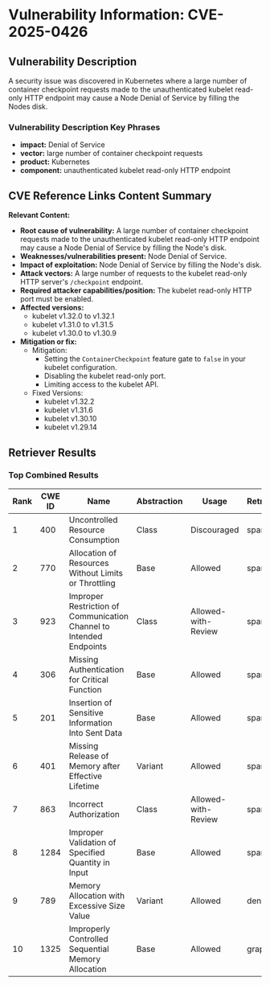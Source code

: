 # Vulnerability Information: CVE-2025-0426

## Vulnerability Description
A security issue was discovered in Kubernetes where a large number of container checkpoint requests made to the unauthenticated kubelet read-only HTTP endpoint may cause a Node Denial of Service by filling the Nodes disk.

### Vulnerability Description Key Phrases
- **impact:** Denial of Service
- **vector:** large number of container checkpoint requests
- **product:** Kubernetes
- **component:** unauthenticated kubelet read-only HTTP endpoint

## CVE Reference Links Content Summary
**Relevant Content:**

*   **Root cause of vulnerability:** A large number of container checkpoint requests made to the unauthenticated kubelet read-only HTTP endpoint may cause a Node Denial of Service by filling the Node's disk.
*   **Weaknesses/vulnerabilities present:** Node Denial of Service.
*   **Impact of exploitation:** Node Denial of Service by filling the Node's disk.
*   **Attack vectors:** A large number of requests to the kubelet read-only HTTP server's `/checkpoint` endpoint.
*   **Required attacker capabilities/position:** The kubelet read-only HTTP port must be enabled.
*   **Affected versions:**
    *   kubelet v1.32.0 to v1.32.1
    *   kubelet v1.31.0 to v1.31.5
    *   kubelet v1.30.0 to v1.30.9
*   **Mitigation or fix:**
    *   Mitigation:
        *   Setting the `ContainerCheckpoint` feature gate to `false` in your kubelet configuration.
        *   Disabling the kubelet read-only port.
        *   Limiting access to the kubelet API.
    *   Fixed Versions:
        *   kubelet v1.32.2
        *   kubelet v1.31.6
        *   kubelet v1.30.10
        *   kubelet v1.29.14

## Retriever Results

### Top Combined Results

| Rank | CWE ID | Name | Abstraction | Usage  | Retrievers | Individual Scores |
|------|--------|------|-------------|-------|------------|-------------------|
| 1 | 400 | Uncontrolled Resource Consumption | Class | Discouraged | sparse | 0.073 |
| 2 | 770 | Allocation of Resources Without Limits or Throttling | Base | Allowed | sparse | 0.072 |
| 3 | 923 | Improper Restriction of Communication Channel to Intended Endpoints | Class | Allowed-with-Review | sparse | 0.066 |
| 4 | 306 | Missing Authentication for Critical Function | Base | Allowed | sparse | 0.066 |
| 5 | 201 | Insertion of Sensitive Information Into Sent Data | Base | Allowed | sparse | 0.065 |
| 6 | 401 | Missing Release of Memory after Effective Lifetime | Variant | Allowed | sparse | 0.063 |
| 7 | 863 | Incorrect Authorization | Class | Allowed-with-Review | sparse | 0.063 |
| 8 | 1284 | Improper Validation of Specified Quantity in Input | Base | Allowed | sparse | 0.063 |
| 9 | 789 | Memory Allocation with Excessive Size Value | Variant | Allowed | dense | 0.479 |
| 10 | 1325 | Improperly Controlled Sequential Memory Allocation | Base | Allowed | graph | 0.003 |

